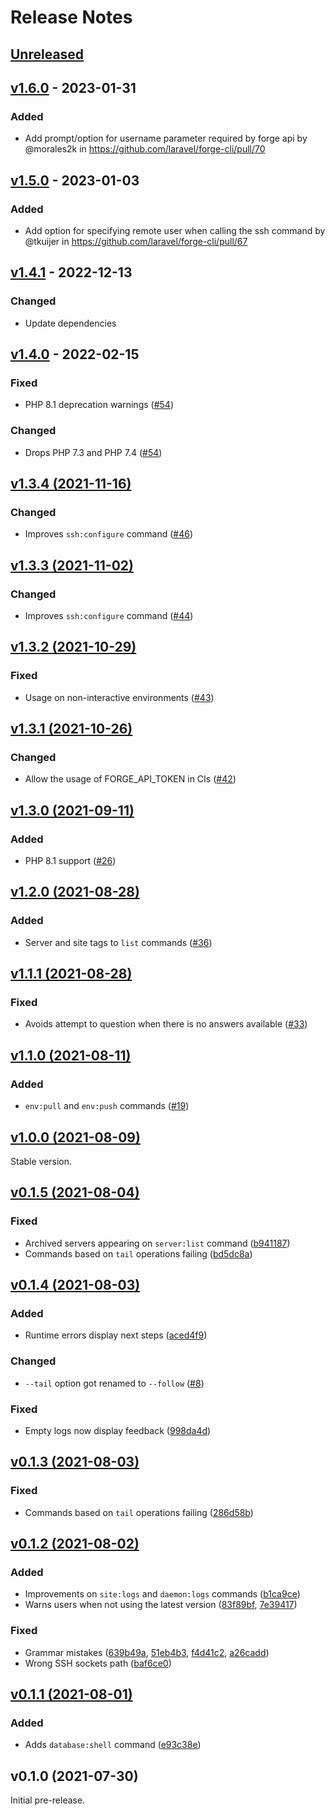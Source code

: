 # Release Notes

## [Unreleased](https://github.com/laravel/forge-cli/compare/v1.6.0...master)

## [v1.6.0](https://github.com/laravel/forge-cli/compare/v1.5.0...v1.6.0) - 2023-01-31

### Added

- Add prompt/option for username parameter required by forge api by @morales2k in https://github.com/laravel/forge-cli/pull/70

## [v1.5.0](https://github.com/laravel/forge-cli/compare/v1.4.1...v1.5.0) - 2023-01-03

### Added

- Add option for specifying remote user when calling the ssh command by @tkuijer in https://github.com/laravel/forge-cli/pull/67

## [v1.4.1](https://github.com/laravel/forge-cli/compare/v1.4.0...v1.4.1) - 2022-12-13

### Changed

- Update dependencies

## [v1.4.0](https://github.com/laravel/forge-cli/compare/v1.3.4...v1.4.0) - 2022-02-15

### Fixed

- PHP 8.1 deprecation warnings ([#54](https://github.com/laravel/forge-cli/pull/54))

### Changed

- Drops PHP 7.3 and PHP 7.4 ([#54](https://github.com/laravel/forge-cli/pull/54))

## [v1.3.4 (2021-11-16)](https://github.com/laravel/forge-cli/compare/v1.3.3...v1.3.4)

### Changed

- Improves `ssh:configure` command ([#46](https://github.com/laravel/forge-cli/pull/46))

## [v1.3.3 (2021-11-02)](https://github.com/laravel/forge-cli/compare/v1.3.2...v1.3.3)

### Changed

- Improves `ssh:configure` command ([#44](https://github.com/laravel/forge-cli/pull/44))

## [v1.3.2 (2021-10-29)](https://github.com/laravel/forge-cli/compare/v1.3.1...v1.3.2)

### Fixed

- Usage on non-interactive environments ([#43](https://github.com/laravel/forge-cli/pull/43))

## [v1.3.1 (2021-10-26)](https://github.com/laravel/forge-cli/compare/v1.3.0...v1.3.1)

### Changed

- Allow the usage of FORGE_API_TOKEN in CIs ([#42](https://github.com/laravel/forge-cli/pull/42))

## [v1.3.0 (2021-09-11)](https://github.com/laravel/forge-cli/compare/v1.2.0...v1.3.0)

### Added

- PHP 8.1 support ([#26](https://github.com/laravel/forge-cli/pull/26))

## [v1.2.0 (2021-08-28)](https://github.com/laravel/forge-cli/compare/v1.1.1...v1.2.0)

### Added

- Server and site tags to `list` commands ([#36](https://github.com/laravel/forge-cli/pull/36))

## [v1.1.1 (2021-08-28)](https://github.com/laravel/forge-cli/compare/v1.1.0...v1.1.1)

### Fixed

- Avoids attempt to question when there is no answers available ([#33](https://github.com/laravel/forge-cli/pull/33))

## [v1.1.0 (2021-08-11)](https://github.com/laravel/forge-cli/compare/v1.0.0...v1.1.0)

### Added

- `env:pull` and `env:push` commands ([#19](https://github.com/laravel/forge-cli/pull/19))

## [v1.0.0 (2021-08-09)](https://github.com/laravel/forge-cli/compare/v0.1.5...v1.0.0)

Stable version.

## [v0.1.5 (2021-08-04)](https://github.com/laravel/forge-cli/compare/v0.1.4...v0.1.5)

### Fixed

- Archived servers appearing on `server:list` command ([b941187](https://github.com/laravel/forge-cli/commit/b94118770b2344b6cacf2fb13f9dbcc027be0375))
- Commands based on `tail` operations failing ([bd5dc8a](https://github.com/laravel/forge-cli/commit/bd5dc8a878192326f320b48ad55b0f9db08b2888))

## [v0.1.4 (2021-08-03)](https://github.com/laravel/forge-cli/compare/v0.1.3...v0.1.4)

### Added

- Runtime errors display next steps ([aced4f9](https://github.com/laravel/forge-cli/commit/aced4f9d7f50fa22e683ce49111d56d7e14ac3ab))

### Changed

- `--tail` option got renamed to `--follow` ([#8](https://github.com/laravel/forge-cli/pull/8))

### Fixed

- Empty logs now display feedback ([998da4d](https://github.com/laravel/forge-cli/commit/998da4d145c83b89bdef01c838391adc7c8c9fb6))

## [v0.1.3 (2021-08-03)](https://github.com/laravel/forge-cli/compare/v0.1.2...v0.1.3)

### Fixed

- Commands based on `tail` operations failing ([286d58b](https://github.com/laravel/forge-cli/commit/286d58b38f78c2cb429d2bc83892bf024be01c83))

## [v0.1.2 (2021-08-02)](https://github.com/laravel/forge-cli/compare/v0.1.1...v0.1.2)

### Added

- Improvements on `site:logs` and `daemon:logs` commands ([b1ca9ce](https://github.com/laravel/forge-cli/commit/b1ca9ce90a318c28d0a8423396ffd6b19025c68c))
- Warns users when not using the latest version ([83f89bf](https://github.com/laravel/forge-cli/commit/83f89bf615f3f71b4f2c1f8231835ea5f451e08a), [7e39417](https://github.com/laravel/forge-cli/commit/7e39417b713867bc060715a03b535843c69e67ad))

### Fixed

- Grammar mistakes ([639b49a](https://github.com/laravel/forge-cli/commit/639b49a56e0b6238f84a569c63bd55ffb025d876), [51eb4b3](https://github.com/laravel/forge-cli/commit/51eb4b3fff921c64e0e693c7370c552726dceff1), [f4d41c2](https://github.com/laravel/forge-cli/commit/f4d41c2d67939f42566ab11b446a7e51a7e836ce), [a26cadd](https://github.com/laravel/forge-cli/commit/a26cadddb14f305b36a9cd0594c1ae6f2bc1e4bc))
- Wrong SSH sockets path ([baf6ce0](https://github.com/laravel/forge-cli/commit/baf6ce05bfb9471631736ffd81d1d2809d47e206))

## [v0.1.1 (2021-08-01)](https://github.com/laravel/forge-cli/compare/v0.1.0...v0.1.1)

### Added

- Adds `database:shell` command ([e93c38e](https://github.com/laravel/forge-cli/commit/e93c38e7f5cdcc6e41b9a0b477574e1caf3d581d))

## v0.1.0 (2021-07-30)

Initial pre-release.

